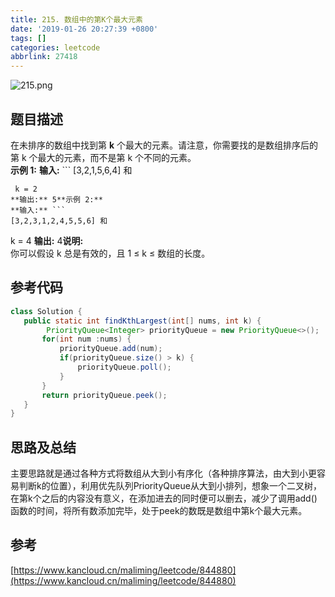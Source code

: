 ```yaml
---
title: 215. 数组中的第K个最大元素
date: '2019-01-26 20:27:39 +0800'
tags: []
categories: leetcode
abbrlink: 27418
---
```

![215.png](https://cdn.nlark.com/yuque/0/2019/png/203310/1548506060055-118e8488-7b24-4981-8a99-75880675fde5.png#align=left&display=inline&height=411&linkTarget=_blank&name=215.png&originHeight=806&originWidth=1464&size=153252&width=746)<br /><!-- more -->
## 题目描述
在未排序的数组中找到第 **k** 个最大的元素。请注意，你需要找的是数组排序后的第 k 个最大的元素，而不是第 k 个不同的元素。<br />**示例 1:**
**输入:** ```
[3,2,1,5,6,4] 和
```
 k = 2
**输出:** 5**示例 2:**
**输入:** ```
[3,2,3,1,2,4,5,5,6] 和
```
 k = 4
**输出:** 4**说明:**<br />你可以假设 k 总是有效的，且 1 ≤ k ≤ 数组的长度。
## 参考代码

```java
class Solution {
   public static int findKthLargest(int[] nums, int k) {
		PriorityQueue<Integer> priorityQueue = new PriorityQueue<>();
       for(int num :nums) {
           priorityQueue.add(num);
           if(priorityQueue.size() > k) {
               priorityQueue.poll();
           }
       }
       return priorityQueue.peek();
   }
}
```

## 思路及总结
主要思路就是通过各种方式将数组从大到小有序化（各种排序算法，由大到小更容易判断k的位置），利用优先队列PriorityQueue从大到小排列，想象一个二叉树，在第k个之后的内容没有意义，在添加进去的同时便可以删去，减少了调用add()函数的时间，将所有数添加完毕，处于peek的数既是数组中第k个最大元素。
## 参考
[https://www.kancloud.cn/maliming/leetcode/844880](https://www.kancloud.cn/maliming/leetcode/844880)

